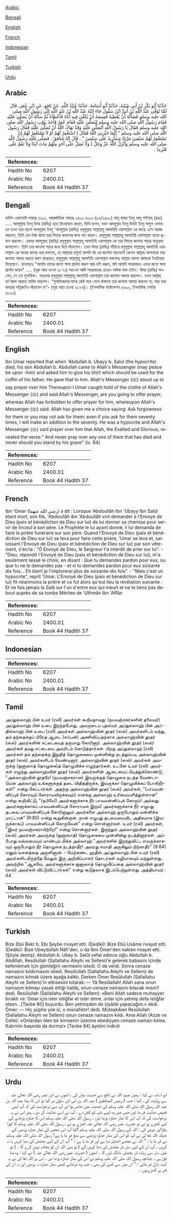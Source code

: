[Arabic](#arabic)

[Bengali](#bengali)

[English](#english)

[French](#french)

[Indonesian](#indonesian)

[Tamil](#tamil)

[Turkish](#turkish)

[Urdu](#urdu)

## Arabic


<div dir="rtl" lang="ar" style={{fontSize:'larger',backgroundColor:'#f8f9fa',padding:20}}>
حَدَّثَنَا أَبُو بَكْرِ بْنُ أَبِي شَيْبَةَ، حَدَّثَنَا أَبُو أُسَامَةَ، حَدَّثَنَا عُبَيْدُ اللَّهِ، عَنْ نَافِعٍ، عَنِ ابْنِ عُمَرَ، قَالَ لَمَّا تُوُفِّيَ عَبْدُ اللَّهِ بْنُ أُبَىٍّ ابْنُ سَلُولَ جَاءَ ابْنُهُ عَبْدُ اللَّهِ بْنُ عَبْدِ اللَّهِ إِلَى رَسُولِ اللَّهِ صلى الله عليه وسلم فَسَأَلَهُ أَنْ يُعْطِيَهُ قَمِيصَهُ أَنْ يُكَفِّنَ فِيهِ أَبَاهُ فَأَعْطَاهُ ثُمَّ سَأَلَهُ أَنْ يُصَلِّيَ عَلَيْهِ فَقَامَ رَسُولُ اللَّهِ صلى الله عليه وسلم لِيُصَلِّيَ عَلَيْهِ فَقَامَ عُمَرُ فَأَخَذَ بِثَوْبِ رَسُولِ اللَّهِ صلى الله عليه وسلم فَقَالَ يَا رَسُولَ اللَّهِ أَتُصَلِّي عَلَيْهِ وَقَدْ نَهَاكَ اللَّهُ أَنْ تُصَلِّيَ عَلَيْهِ فَقَالَ رَسُولُ اللَّهِ صلى الله عليه وسلم ‏"‏ إِنَّمَا خَيَّرَنِيَ اللَّهُ فَقَالَ ‏(‏ اسْتَغْفِرْ لَهُمْ أَوْ لاَ تَسْتَغْفِرْ لَهُمْ إِنْ تَسْتَغْفِرْ لَهُمْ سَبْعِينَ مَرَّةً‏)‏ وَسَأَزِيدُ عَلَى سَبْعِينَ ‏"‏ ‏.‏ قَالَ إِنَّهُ مُنَافِقٌ ‏.‏ فَصَلَّى عَلَيْهِ رَسُولُ اللَّهِ صلى الله عليه وسلم وَأَنْزَلَ اللَّهُ عَزَّ وَجَلَّ ‏(‏ وَلاَ تُصَلِّ عَلَى أَحَدٍ مِنْهُمْ مَاتَ أَبَدًا وَلاَ تَقُمْ عَلَى قَبْرِهِ‏)‏ ‏.‏
</div>
<div style={{backgroundColor:'#f8f9fa',padding:20, marginBottom: 10}}><table> <thead> <tr> <th>References:</th> <th></th> </tr> </thead> <tbody><tr><td>Hadith No</td><td>6207</td></tr><tr><td>Arabic No</td><td>2400.01</td></tr><tr><td>Reference</td><td>Book 44 Hadith 37</td></tr></tbody></table></div>

## Bengali


<div dir="ltr" lang="bn" style={{fontSize:'larger',backgroundColor:'#f8f9fa',padding:20}}>
হাদিস একাডেমি নাম্বারঃ ৬১০১, আন্তর্জাতিক নাম্বারঃ ২৪০০ ৬১০১-(২৫/২৪০০) আবূ বাকর ইবনু আবূ শাইবাহ্ (রহঃ) ..... আবদুল্লাহ ইবনু উমর (রাযিঃ) হতে রিওয়ায়াত করেন, তিনি বলেন, যখন আবদুল্লাহ ইবনু উবাই ইবনু সালুল ওফাত হন তখন তার ছেলে আবদুল্লাহ ইবনু 'আবদুল্লাহ (রাযিঃ) রসূলুল্লাহ সাল্লাল্লাহু আলাইহি ওয়াসাল্লাম এর কাছে এসে আরজ করলেন, তিনি যেন নিজ জামা তার পিতার কাফনের জন্য দান করেন। রসূলুল্লাহ সাল্লাল্লাহু আলাইহি ওয়াসাল্লাম তাকে প্রদান করলেন। এরপর আবদুল্লাহ (রাযিঃ) রসূলুল্লাহ সাল্লাল্লাহু আলাইহি ওয়াসাল্লাম কে তার পিতার জানাযা পড়ার অনুরোধ জানালেন। তিনি তার জানাযা পড়ার জন্য উঠে দাঁড়ালেন। তখন উমর (রাযিঃ) দাঁড়িয়ে রসূলুল্লাহ সাল্লাল্লাহু আলাইহি ওয়াসাল্লাম এর গায়ের কাপড় ধরে বললেন, হে আল্লাহর রসূল! আপনি কি ওর জানাযা পড়বেন? কেননা আল্লাহ আপনাকে তার জানাযা আদায় করতে বারণ করেছেন, রসূলুল্লাহ সাল্লাল্লাহু আলাইহি ওয়াসাল্লাম বললেনঃ আল্লাহ অবশ্য আমাকে ইখতিয়ার দিয়েছেন। বলেছেনঃ "আপনি তাদের জন্যে ক্ষমা প্রার্থনা করুন আর নাই করুন, যদি আপনি সত্তরবারও এদের জন্যে ক্ষমা প্রার্থনা করেন" ..... (সূরা আত তওবা ৯ঃ ৭০) অতএব আমি সত্তরবারের চেয়েও অধিক মাফ চাইব। উমর (রাযিঃ) বললেন, সে তো মুনাফিক। অতঃপর রসূলুল্লাহ সাল্লাল্লাহু আলাইহি ওয়াসাল্লাম তার জানাযা আদায় করলেন। তখন আল্লাহ তা'আলা আয়াত নাযিল করলেন। "মুনাফিকদের মাঝে কেউ মরে গেলে কক্ষনো তার জানাযা আদায় করবেন না; আর তার কবরের সন্নিকটেও দাঁড়াবেন না"- (সূরা আত তওবা ৯ঃ ৮৪)। (ইসলামিক ফাউন্ডেশন ৫৯৯০, ইসলামিক সেন্টার ৬০৩০)
</div>
<div style={{backgroundColor:'#f8f9fa',padding:20, marginBottom: 10}}><table> <thead> <tr> <th>References:</th> <th></th> </tr> </thead> <tbody><tr><td>Hadith No</td><td>6207</td></tr><tr><td>Arabic No</td><td>2400.01</td></tr><tr><td>Reference</td><td>Book 44 Hadith 37</td></tr></tbody></table></div>

## English


<div dir="ltr" lang="en" style={{fontSize:'larger',backgroundColor:'#f8f9fa',padding:20}}>
Ibn Umar reported that when 'Abdullah b. Ubayy b. Salul (the hypocrite) died, his son Abdullah b. Abdullah came to Allah's Messenger (may peace be upon -him) and asked him to give his shirt which should be used for the coffin of his father. He gave that to him. Allah's Messenger (ﷺ) stood up to say prayer over him Thereupon I Umar caught hold of the clothe of Allah's Messenger (ﷺ) and said:Allah's Messenger, are you going to offer prayer, whereas Allah has forbidden to offer prayer for him, whereupon Allah's Messenger (ﷺ) said: Allah has given me a choice saying: Ask forgiveness for them or you may not ask for them; even if you ask for them seventy times, I will make an addition to the seventy. He was a hypocrite and Allah's Messenger (ﷺ) said prayer over him that Allah, the Exalted and Glorious, revealed the verse:" And never pray over any one of them that has died and never should you stand by his grave" (ix. 84)
</div>
<div style={{backgroundColor:'#f8f9fa',padding:20, marginBottom: 10}}><table> <thead> <tr> <th>References:</th> <th></th> </tr> </thead> <tbody><tr><td>Hadith No</td><td>6207</td></tr><tr><td>Arabic No</td><td>2400.01</td></tr><tr><td>Reference</td><td>Book 44 Hadith 37</td></tr></tbody></table></div>

## French


<div dir="ltr" lang="fr" style={{fontSize:'larger',backgroundColor:'#f8f9fa',padding:20}}>
Ibn 'Omar (رضي الله عنهما) a dit : Lorsque 'Abdoullâh Ibn 'Ubayy Ibn Salûl étant mort, son fils, 'Abdoullâh ibn 'Abdoullâh vint demander à l'Envoyé de Dieu (paix et bénédiction de Dieu sur lui) de lui donner sa chemise pour servir de linceul à son père. Le Prophète le lui ayant donné, il lui demanda de faire la prière funéraire sur son père. Quand l'Envoyé de Dieu (paix et bénédiction de Dieu sur lui) se leva pour faire cette prière, 'Umar se leva et, saisissant l'Envoyé de Dieu (paix et bénédiction de Dieu sur lui) par son vêtement, s'écria : "Ô Envoyé de Dieu, le Seigneur t'a interdit de prier sur lui". - "Dieu, répondit l'Envoyé de Dieu (paix et bénédiction de Dieu sur lui), m'a seulement laissé le choix, en disant : Que tu demandes pardon pour eux, ou que tu ne le demandes pas - et si tu demandes pardon pour eux soixante dix fois... Eh bien! je l'implorerai plus de soixante-dix fois". - "Mais c'est un hypocrite", reprit 'Umar. L'Envoyé de Dieu (paix et bénédiction de Dieu sur lui) fit néanmoins la prière et ce fut alors qu'eut lieu la révélation suivante : Et ne fais jamais la Salâ sur l'un d'entre eux qui meurt et ne te tiens pas debout auprès de sa tombe Mérites de 'Uthmân Ibn 'Affân
</div>
<div style={{backgroundColor:'#f8f9fa',padding:20, marginBottom: 10}}><table> <thead> <tr> <th>References:</th> <th></th> </tr> </thead> <tbody><tr><td>Hadith No</td><td>6207</td></tr><tr><td>Arabic No</td><td>2400.01</td></tr><tr><td>Reference</td><td>Book 44 Hadith 37</td></tr></tbody></table></div>

## Indonesian


<div dir="ltr" lang="id" style={{fontSize:'larger',backgroundColor:'#f8f9fa',padding:20}}>

</div>
<div style={{backgroundColor:'#f8f9fa',padding:20, marginBottom: 10}}><table> <thead> <tr> <th>References:</th> <th></th> </tr> </thead> <tbody><tr><td>Hadith No</td><td>6207</td></tr><tr><td>Arabic No</td><td>2400.01</td></tr><tr><td>Reference</td><td>Book 44 Hadith 37</td></tr></tbody></table></div>

## Tamil


<div dir="ltr" lang="ta" style={{fontSize:'larger',backgroundColor:'#f8f9fa',padding:20}}>
அப்துல்லாஹ் பின் உமர் (ரலி) அவர்கள் கூறியதாவது: (நயவஞ்சகர்களின் தலைவர்) அப்துல்லாஹ் பின் உபை இறந்தபோது, அவருடைய புதல்வர் அப்துல்லாஹ் பின் அப்தில்லாஹ் பின் உபை (ரலி) அவர்கள் அல்லாஹ்வின் தூதர் (ஸல்) அவர்களிடம் வந்து, தம் தந்தைக்குப் பிரேத ஆடை (கஃபன்) அணிவிப்பதற்காக அல்லாஹ்வின் தூதர் (ஸல்) அவர்களின் சட்டையைத் தருமாறு கோரினார். அல்லாஹ்வின் தூதர் (ஸல்) அவர்கள் தமது சட்டையை அவரிடம் கொடுத்தார்கள். பிறகு அப்துல்லாஹ் (ரலி) அவர்கள் தம் தந்தைக்கு இறுதித் தொழுகையை முன்னின்று நடத்தும்படி அல்லாஹ்வின் தூதர் (ஸல்) அவர்களிடம் வேண்டினார். அல்லாஹ்வின் தூதர் (ஸல்) அவர்கள் அவருக்கு (ஜனாஸாத் தொழுகை)த் தொழுவிக்க எழுந்தார்கள். உடனே உமர் (ரலி) அவர்கள் எழுந்து அல்லாஹ்வின் தூதர் (ஸல்) அவர்களின் ஆடையைப் பிடித்துக்கொண்டு, "அல்லாஹ்வின் தூதரே! (நயவஞ்சகரான) இவருக்குத் தொழுகை நடத்த வேண்டாமென அல்லாஹ் உங்களுக்குத் தடை விதித்திருக்க, இவருக்கா தொழுவிக்கப் போகிறீர்கள்!" என்று கேட்டார்கள். அதற்கு அல்லாஹ்வின் தூதர் (ஸல்) அவர்கள், "(பாவமன்னிப்புக் கோரவும் கோராமலிருக்கவும்) எனக்கு அல்லாஹ் உரிமையளித்துள்ளான்" என்று கூறிவிட்டு, "(நபியே!) அவர்களுக்காக நீர் பாவமன்னிப்புக் கோரும்! அல்லது அவர்களுக்காகப் பாவமன்னிப்புக் கோராமல் இரும்! அவர்களுக்காக நீர் எழுபது தடவை பாவமன்னிப்புக் கோரினாலும் அவர்களை அல்லாஹ் ஒருபோதும் மன்னிக்க மாட்டான்" (9:80) என்று கூறுகின்றான். நான் எழுபது தடவையைவிட அதிகமாக (இவருக்காகப்) பாவமன்னிப்புக் கோருவேன்" என்று சொன்னார்கள். உமர் (ரலி) அவர்கள், "இவர் நயவஞ்சகராயிற்றே!" என்று சொன்னார்கள். இருந்தும் அல்லாஹ்வின் தூதர் (ஸல்) அவர்கள் அவருக்கு (ஜனாஸாத்) தொழுகையை முன்னின்று நடத்தினார்கள். அப்போது வல்லமையும் மாண்பும் மிக்க அல்லாஹ் "அவர்களில் இறந்துவிட்ட எவருக்காகவும் ஒருபோதும் நீர் தொழுகை நடத்தாதீர்! அவரது சமாதி அருகிலும் நிற்காதீர்" (9:84) எனும் வசனத்தை அருளினான். - மேற்கண்ட ஹதீஸ் அப்துல்லாஹ் பின் உமர் (ரலி) அவர்களிடமிருந்தே மேலும் இரு அறிவிப்பாளர் தொடர்கள் வழியாகவும் வந்துள்ளது. அவற்றில் "ஆகவே, அவர்களுக்காக ஜனாஸாத் தொழுவிப்பதை அல்லாஹ்வின் தூதர் (ஸல்) அவர்கள் விட்டுவிட்டார்கள்" என்று கூடுதலாக இடம்பெற்றுள்ளது. அத்தியாயம் : 44
</div>
<div style={{backgroundColor:'#f8f9fa',padding:20, marginBottom: 10}}><table> <thead> <tr> <th>References:</th> <th></th> </tr> </thead> <tbody><tr><td>Hadith No</td><td>6207</td></tr><tr><td>Arabic No</td><td>2400.01</td></tr><tr><td>Reference</td><td>Book 44 Hadith 37</td></tr></tbody></table></div>

## Turkish


<div dir="ltr" lang="tr" style={{fontSize:'larger',backgroundColor:'#f8f9fa',padding:20}}>
Bize Ebû Bekr b. Ebi Şeybe rivayet etti. (Dediki): Bize Ebû Usâme rivayet etti. (Dediki): Bize Ubeydullah Nâfi'den, o da İbni Ömer'den naklen rivayet etti. (Şöyle demiş): Abdullah b. Ubey b. Selûl vefat edince oğlu Abdullah b. Abdillah, Resûlullah (Sallallahu Aleyhi ve Sellem)'e gelerek babasını içinde kefenlemek için gömleğini vermesini istedi. O da verdi. Sonra cenaze namazını kıldırmasını istedi. Resûlullah (Sallallahu Aleyhi ve Sellem) de namazını kılmak üzere ayağa kalktı. Derken Ömer Resûlullah (Sallallahu Aleyhi ve Sellem)'in elbisesini tutarak: — Yâ Resûlallah! Allah sana onun namazını kılmayı yasak ettiği halde, onun cenaze namazını kılacak mısın? dedi. Resûlullah (Sallallahu Aleyhi ve Sellem): «Beni Allah sadece muhayyer bıraktı ve: Onlar için ister istiğfar et ister etme, onlar için yetmiş defa istiğfar etsen...[Tavbe 80] buyurdu. Ben yetmişden de ziyâde yapacağım.» dedi. Ömer: — Hiç şüphe yok ki, o münafıktır! dedi. Müteakiben Resûlullah (Sallallahu Aleyhi ve Sellem) onun cenaze namazını kıldı. Ama Allah (Azze ve Celle): «Onlardan ölen bir kimsenin üzerine ebediyyen cenaze namazı kılma. Kabrinin başında da durma!» [Tevbe 84] âyetini indirdi
</div>
<div style={{backgroundColor:'#f8f9fa',padding:20, marginBottom: 10}}><table> <thead> <tr> <th>References:</th> <th></th> </tr> </thead> <tbody><tr><td>Hadith No</td><td>6207</td></tr><tr><td>Arabic No</td><td>2400.01</td></tr><tr><td>Reference</td><td>Book 44 Hadith 37</td></tr></tbody></table></div>

## Urdu


<div dir="rtl" lang="ur" style={{fontSize:'larger',backgroundColor:'#f8f9fa',padding:20}}>
ابو اسامہ نے کہا : ہمیں عبید اللہ نے نافع سے حدیث بیان کی ، انھوں نے ابن عمر رضی اللہ تعالیٰ عنہ سے روایت کی ، کہا : جب ( رئیس المنافقین ) عبد اللہ بن ابی ابن سلول مر گیا تو اس کا بیٹا عبد اللہ بن عبد اللہ رسول اللہ صلی اللہ علیہ وسلم کی خدمت میں حاضر ہوا اور آپ سے درخواست کی کہ آپ اپنی قمیص عنایت فر ما ئیں جس میں وہ اپنے باپ کو کفن دے ، آپ نے اسے عنایت کر دی ، پھر اس نے یہ درخواست کی کہ آپ اس کا نماز جنازہ پڑھا ئیں ۔ رسول اللہ صلی اللہ علیہ وسلم اس کا جنازہ پڑھانے کے لیے کھڑے ہو ئے تو حضرت عمر رضی اللہ تعالیٰ عنہ کھڑے ہو ئے ، رسول اللہ صلی اللہ علیہ وسلم کا کپڑا پکڑااور عرض کی : اللہ کے رسول اللہ صلی اللہ علیہ وسلم !کیا آپ اس شخص کی نماز جنازہ پڑھیں گے جبکہ اللہ تعا لیٰ نے آپ کو اس کی نماز جنازہ پڑھنے سے منع فر ما یا ہے؟ رسول اللہ صلی اللہ علیہ وسلم نے فر ما یا : " اللہ نے مجھے اختیار دیا ہے اور فر ما یا ہے : " آپ ان کے لیے بخشش کی دعا کریں یا نہ کریں ۔ آپ ان کے لیے ستر بار بخشش کی دعا کریں گے ( تو بھی اللہ ان کو معاف نہیں کرے گا ۔ ) تو میں ستر سے زیادہ بار بخشش مانگ لوں گا ۔ انھوں ( حضرت عمر رضی اللہ تعالیٰ عنہ ) نے کہا : وہ منا فق ہے ۔ چنانچہ رسول اللہ صلی اللہ علیہ وسلم نے اس کی نماز جنازہ پڑھا دی ۔ اس پر اللہ تعا لیٰ نے یہ آیت نازل فر مائی : " ان میں سے کسی کی بھی ، جب وہ مرجائے کبھی نماز جنازہ نہ پڑھیں اور نہ ان کی قبر پر کھڑےہوں ۔
</div>
<div style={{backgroundColor:'#f8f9fa',padding:20, marginBottom: 10}}><table> <thead> <tr> <th>References:</th> <th></th> </tr> </thead> <tbody><tr><td>Hadith No</td><td>6207</td></tr><tr><td>Arabic No</td><td>2400.01</td></tr><tr><td>Reference</td><td>Book 44 Hadith 37</td></tr></tbody></table></div>